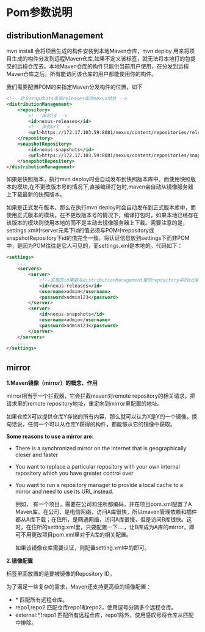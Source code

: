 # Pom参数说明

## distributionManagement

mvn install 会将项目生成的构件安装到本地Maven仓库，mvn deploy 用来将项目生成的构件分发到远程Maven仓库,如果不定义该标签，就无法将本地打的包提交的远程仓库去。本地Maven仓库的构件只能供当前用户使用，在分发到远程Maven仓库之后，所有能访问该仓库的用户都能使用你的构件。

我们需要配置POM的<distributionManagement>来指定Maven分发构件的位置，如下

````xml
<!-- 定义snapshots库和releases库的nexus地址 -->
<distributionManagement>
    <repository>
        <!-- 库的id -->
        <id>nexus-releases</id>
        <!-- 库的url -->
        <url>https://172.17.103.59:8081/nexus/content/repositories/releases/</url>
    </repository>
    <snapshotRepository>
        <id>nexus-snapshots</id>
        <url>https://172.17.103.59:8081/nexus/content/repositories/snapshots/</url>
    </snapshotRepository>
</distributionManagement>
````

如果是快照版本，执行mvn deploy时会自动发布到快照版本库中。而使用快照版本的模块,在不更改版本号的情况下,直接编译打包时,maven会自动从镜像服务器上下载最新的快照版本。

如果是正式发布版本，那么在执行mvn deploy时会自动发布到正式版本库中，而使用正式版本的模块。在不更改版本号的情况下，编译打包时，如果本地已经存在该版本的模块则使用本地的而不是主动去镜像服务器上下载。需要注意的是，settings.xml中server元素下id的值必须与POM中repository或snapshotRepository下id的值完全一致。将认证信息放到settings下而非POM中，是因为POM往往是它人可见的，而settings.xml是本地的。代码如下：

````xml
<settings>
    ...    
    <servers>
        <server>
            <!--这里的id需要与distributionManagement里的repository中的id保持一直，不然会报权限错误-->
            <id>nexus-releases</id>
            <username>admin</username>
            <password>admin123</password>
        </server>
        <server>
            <id>nexus-snapshots</id>
            <username>admin</username>
            <password>admin123</password>
        </server>
    </servers>
    ...
</settings>
````



## mirror

**1.Maven镜像（mirror）的概念、作用**

  mirror相当于一个拦截器，它会拦截maven对remote repository的相关请求，把请求里的remote repository地址，重定向到mirror里配置的地址。

  如果仓库X可以提供仓库Y存储的所有内容，那么就可以认为X是Y的一个镜像。换句话说，任何一个可以从仓库Y获得的构件，都能够从它的镜像中获取。

  **Some reasons to use a mirror are:**

- There is a synchronized mirror on the internet that is geographically closer and faster
- You want to replace a particular repository with your own internal repository which you have greater control over
- You want to run a repository manager to provide a local cache to a mirror and need to use its URL instead.

  例如， 有一个项目，需要在公司和住所都编码，并在项目pom.xml配置了A Maven库。在公司，是电信网络，访问A库很快，所以maven管理依赖和插件都从A库下载；在住所，是网通网络，访问A库很慢，但是访问B库很快。这时，在住所的setting.xml里，只要配置一下<mirrors><mirror>....</mirror></mirrors>，让B库成为A库的mirror，即可不用更改项目pom.xml里对于A库的相关配置。

  如果该镜像仓库需要认证，则配置setting.xml中的<server></server>即可。

**2.镜像配置**

  <mirrorOf></mirrorOf>标签里面放置的是要被镜像的Repository ID。

  为了满足一些复杂的需求，Maven还支持更高级的镜像配置： 

- <mirrorOf>*</mirrorOf> 匹配所有远程仓库。 
- <mirrorOf>repo1,repo2</mirrorOf> 匹配仓库repo1和repo2，使用逗号分隔多个远程仓库。 
- <mirrorOf>external:*,!repo1</miiroOf> 匹配所有远程仓库，repo1除外，使用感叹号将仓库从匹配中排除。 